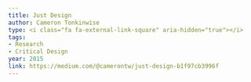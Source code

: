 ```yaml
---
title: Just Design
author: Cameron Tonkinwise
type: <i class="fa fa-external-link-square" aria-hidden="true"></i>
tags:
- Research
- Critical Design
year: 2015
link: https://medium.com/@camerontw/just-design-b1f97cb3996f
---
```

